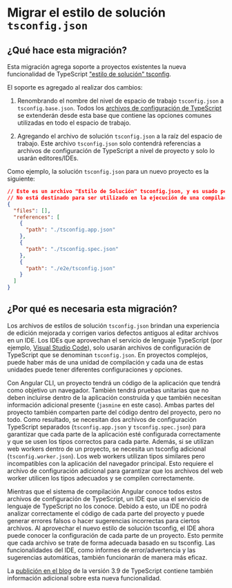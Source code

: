 # Migrar el estilo de solución `tsconfig.json`

## ¿Qué hace esta migración?

Esta migración agrega soporte a proyectos existentes la nueva funcionalidad de TypeScript ["estilo de solución" tsconfig](https://devblogs.microsoft.com/typescript/announcing-typescript-3-9/#solution-style-tsconfig).

El soporte es agregado al realizar dos cambios:

1. Renombrando el nombre del nivel de espacio de trabajo `tsconfig.json` a `tsconfig.base.json`. Todos los [archivos de configuración de TypeScript](guide/typescript-configuration) se extenderán desde esta base que contiene las opciones comunes utilizadas en todo el espacio de trabajo.

2. Agregando el archivo de solución `tsconfig.json` a la raíz del espacio de trabajo. Este archivo `tsconfig.json` solo contendrá referencias a archivos de configuración de TypeScript a nivel de proyecto y solo lo usarán editores/IDEs.

Como ejemplo, la solución `tsconfig.json` para un nuevo proyecto es la siguiente:

```json
// Este es un archivo "Estilo de Solución" tsconfig.json, y es usado por editores y servidores del lenguaje TypeScript para mejorar la experiencia de desarrollo.
// No está destinado para ser utilizado en la ejecución de una compilación
{
  "files": [],
  "references": [
    {
      "path": "./tsconfig.app.json"
    },
    {
      "path": "./tsconfig.spec.json"
    },
    {
      "path": "./e2e/tsconfig.json"
    }
  ]
}
```

## ¿Por qué es necesaria esta migración?

Los archivos de estilos de solución `tsconfig.json` brindan una experiencia de edición mejorada y corrigen varios defectos antiguos al editar archivos en un IDE.
Los IDEs que aprovechan el servicio de lenguaje TypeScript (por ejemplo, [Visual Studio Code](https://code.visualstudio.com)), solo usarán archivos de configuración de TypeScript que se denominan `tsconfig.json`.
En proyectos complejos, puede haber más de una unidad de compilación y cada una de estas unidades puede tener diferentes configuraciones y opciones.

Con Angular CLI, un proyecto tendrá un código de la aplicación que tendrá como objetivo un navegador.
También tendrá pruebas unitarias que no deben incluirse dentro de la aplicación construida y que también necesitan información adicional presente (`jasmine` en este caso).
Ambas partes del proyecto también comparten parte del código dentro del proyecto, pero no todo.
Como resultado, se necesitan dos archivos de configuración TypeScript separados (`tsconfig.app.json` y `tsconfig.spec.json`) para garantizar que cada parte de la aplicación esté configurada correctamente y que se usen los tipos correctos para cada parte.
Además, si se utilizan web workers dentro de un proyecto, se necesita un tsconfig adicional (`tsconfig.worker.json`).
Los web workers utilizan tipos similares pero incompatibles con la aplicación del navegador principal.
Esto requiere el archivo de configuración adicional para garantizar que los archivos del web worker utilicen los tipos adecuados y se compilen correctamente.

Mientras que el sistema de compilación Angular conoce todos estos archivos de configuración de TypeScript, un IDE que usa el servicio de lenguaje de TypeScript no los conoce.
Debido a esto, un IDE no podrá analizar correctamente el código de cada parte del proyecto y puede generar errores falsos o hacer sugerencias incorrectas para ciertos archivos.
Al aprovechar el nuevo estilo de solución tsconfig, el IDE ahora puede conocer la configuración de cada parte de un proyecto.
Esto permite que cada archivo se trate de forma adecuada basado en su tsconfig.
Las funcionalidades del IDE, como informes de error/advertencia y las sugerencias automáticas, también funcionarán de manera más eficaz.

La [publición en el blog](https://devblogs.microsoft.com/typescript/announcing-typescript-3-9/#solution-style-tsconfig) de la versión 3.9 de TypeScript contiene también información adicional sobre esta nueva funcionalidad.
